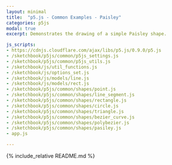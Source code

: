 ```yaml
---
layout: minimal
title:  "p5.js - Common Examples - Paisley"
categories: p5js
modal: true
excerpt: Demonstrates the drawing of a simple Paisley shape.

js_scripts:
- https://cdnjs.cloudflare.com/ajax/libs/p5.js/0.9.0/p5.js
- /sketchbook/p5js/common/p5js_settings.js
- /sketchbook/p5js/common/p5js_utils.js
- /sketchbook/js/util_functions.js
- /sketchbook/js/options_set.js
- /sketchbook/js/models/line.js
- /sketchbook/js/models/rect.js
- /sketchbook/p5js/common/shapes/point.js
- /sketchbook/p5js/common/shapes/line_segment.js
- /sketchbook/p5js/common/shapes/rectangle.js
- /sketchbook/p5js/common/shapes/circle.js
- /sketchbook/p5js/common/shapes/triangle.js
- /sketchbook/p5js/common/shapes/bezier_curve.js
- /sketchbook/p5js/common/shapes/polybezier.js
- /sketchbook/p5js/common/shapes/pasiley.js
- app.js

---
```


{% include_relative README.md %}

